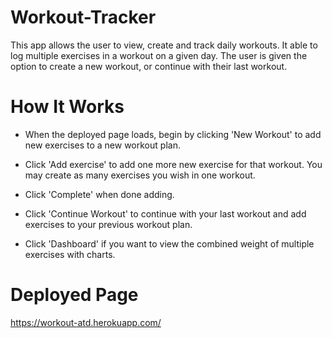 # Workout-Tracker

This app allows the user to view, create and track daily workouts. It able to log multiple exercises in a workout on a given day. The user is given the option to create a new workout, or continue with their last workout.

# How It Works

* When the deployed page loads, begin by clicking 'New Workout' to add new exercises to a new workout plan. 

* Click 'Add exercise' to add one more new exercise for that workout. You may create as many exercises you wish in one workout.

* Click 'Complete' when done adding.

* Click 'Continue Workout' to continue with your last workout and add exercises to your previous workout plan.

* Click 'Dashboard' if you want to view the combined weight of multiple exercises with charts.

# Deployed Page

https://workout-atd.herokuapp.com/